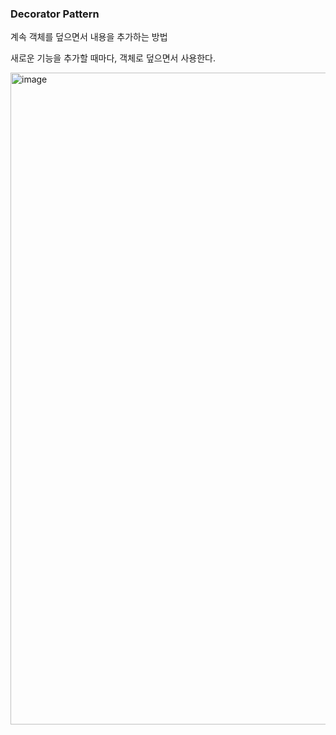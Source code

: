 ### Decorator Pattern
계속 객체를 덮으면서 내용을 추가하는 방법

새로운 기능을 추가할 때마다, 객체로 덮으면서 사용한다.

<img width="1043" alt="image" src="https://user-images.githubusercontent.com/50691225/178491721-b287180e-dedf-4cbe-9344-9b09bb5c7ff6.png">
